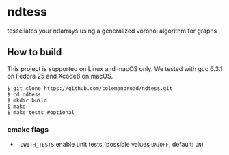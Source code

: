 # ndtess 

tessellates your ndarrays using a generalized voronoi algorithm for graphs


## How to build 

This project is supported on Linux and macOS only. We tested with gcc 6.3.1 on Fedora 25 and Xcode8 on macOS.

```
$ git clone https://github.com/colemanbroad/ndtess.git
$ cd ndtess
$ mkdir build
$ make 
$ make tests #optional
```

### cmake flags

- `-DWITH_TESTS` enable unit tests (possible values `ON`/`OFF`, default: `ON`)


